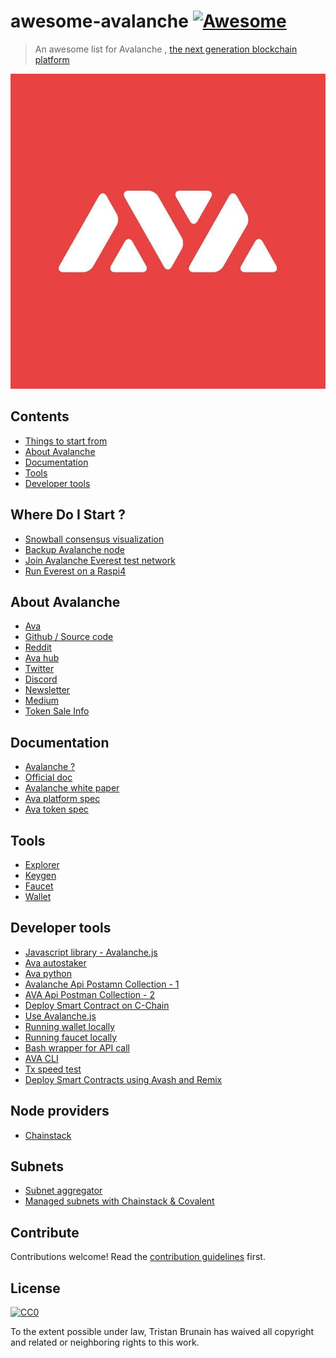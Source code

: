# awesome-avalanche [![Awesome](https://awesome.re/badge.svg)](https://awesome.re)

> An awesome list for Avalanche , [the next generation blockchain platform](https://www.avalabs.org/why-ava) 

![Avalanche Logo](./ava-logo.jpg)

## Contents

- [Things to start from](#where-do-i-start-)
- [About Avalanche](#about-avalanche)
- [Documentation](#documentation)
- [Tools](#tools)
- [Developer tools](#developer-tools)

## Where Do I Start ?

- [Snowball consensus visualization](https://tedyin.com/archive/snow-bft-demo/#/snow)
- [Backup Avalanche node](https://medium.com/@otherpaco/backup-your-precious-ava-node-85650b9941a7)
- [Join Avalanche Everest test network](https://medium.com/avalabs/unveiling-everest-avalanches-mainnet-release-candidate-670e0ca5e28e)
- [Run Everest on a Raspi4](https://github.com/otherpaco/avalanche-on-RasPi4-Everest-edition)
## About Avalanche

- [Ava](https://www.avalabs.org/)
- [Github / Source code](https://github.com/ava-labs?type=source)
- [Reddit](https://www.reddit.com/r/avax/)  
- [Ava hub](https://community.avax.network/)
- [Twitter](https://twitter.com/avalabsofficial)
- [Discord](https://discord.gg/Ja3CSs7)
- [Newsletter](https://upscri.be/xnitey)
- [Medium](https://medium.com/avalabs)
- [Token Sale Info](https://info.avax.network/)

## Documentation

- [Avalanche ?](https://medium.com/avalabs/the-ava-platform-a-tech-primer-7a9b5de57a35)
- [Official doc](https://docs.avax.network/)
- [Avalanche white paper](https://arxiv.org/pdf/1906.08936.pdf)
- [Ava platform spec](https://files.avalabs.org/papers/platform.pdf)
- [Ava token spec ](https://files.avalabs.org/papers/ava-token.pdf)

## Tools

- [Explorer](https://explorer.avax.network/)
- [Keygen](https://keygen.avax.network/)
- [Faucet](https://faucet.avax.network/)
- [Wallet](https://wallet.avax.network)

## Developer tools

- [Javascript library - Avalanche.js](https://github.com/ava-labs/avalanche.js)
- [Ava autostaker](https://github.com/michaelbnewman/ava-auto-staker)
- [Ava python](https://github.com/zefonseca/ava-python)
- [Avalanche Api Postamn Collection - 1](https://github.com/cgcardona/avalanche-postman-collection)
- [AVA Api Postman Collection - 2](https://github.com/synechist/AVA-APIs-Postman)
- [Deploy Smart Contract on C-Chain](https://medium.com/avalabs/deploy-a-smart-contract-on-ava-using-remix-and-metamask-98933a93f436)
- [Use Avalanche.js](https://medium.com/avalabs/the-ava-platform-tools-pt-3-slopes-putting-the-ava-in-javascript-6c03ffa38835)
- [Running wallet locally](https://medium.com/avalabs/the-ava-platform-tools-pt-1-the-ava-wallet-b2e849b57632)
- [Running faucet locally](https://medium.com/avalabs/the-ava-platform-tools-pt-2-the-ava-faucet-48f28da57146)
- [Bash wrapper for API call](https://gist.github.com/jzu/d26b317b35b6fcf3317a636f1ce5f7ee)
- [AVA CLI](https://github.com/hsk81/ava-cli)
- [Tx speed test](https://github.com/ekherit/pyava)
- [Deploy Smart Contracts using Avash and Remix](https://gist.github.com/cgcardona/6066064ca32caaa44fa352f25bf2e087)

## Node providers

- [Chainstack](https://chainstack.com/build-better-with-avalanche/)

## Subnets

- [Subnet aggregator](https://www.subnet.tech/)
- [Managed subnets with Chainstack & Covalent](https://chainstack.com/permissioned-chains-avalanche-subnets/)

## Contribute

Contributions welcome! Read the [contribution guidelines](contributing.md) first.

## License

[![CC0](https://mirrors.creativecommons.org/presskit/buttons/88x31/svg/cc-zero.svg)](https://creativecommons.org/publicdomain/zero/1.0)

To the extent possible under law, Tristan Brunain has waived all copyright and
related or neighboring rights to this work.
